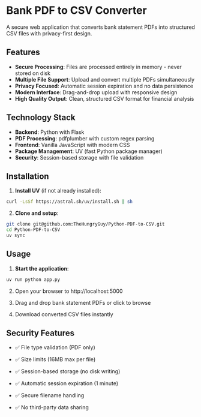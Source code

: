 # Bank PDF to CSV Converter

A secure web application that converts bank statement PDFs into structured CSV files with privacy-first design.

## Features

- **Secure Processing**: Files are processed entirely in memory - never stored on disk
- **Multiple File Support**: Upload and convert multiple PDFs simultaneously
- **Privacy Focused**: Automatic session expiration and no data persistence
- **Modern Interface**: Drag-and-drop upload with responsive design
- **High Quality Output**: Clean, structured CSV format for financial analysis

## Technology Stack

- **Backend**: Python with Flask
- **PDF Processing**: pdfplumber with custom regex parsing
- **Frontend**: Vanilla JavaScript with modern CSS
- **Package Management**: UV (fast Python package manager)
- **Security**: Session-based storage with file validation

## Installation

1. **Install UV** (if not already installed):

```bash
curl -LsSf https://astral.sh/uv/install.sh | sh
```

2. **Clone and setup**:

```bash
git clone git@github.com:TheHungryGuy/Python-PDF-to-CSV.git
cd Python-PDF-to-CSV
uv sync
```

## Usage

1. **Start the application**:

```bash
uv run python app.py
```

2. Open your browser to http://localhost:5000

3. Drag and drop bank statement PDFs or click to browse

4. Download converted CSV files instantly

## Security Features

- ✅ File type validation (PDF only)

- ✅ Size limits (16MB max per file)

- ✅ Session-based storage (no disk writing)

- ✅ Automatic session expiration (1 minute)

- ✅ Secure filename handling

- ✅ No third-party data sharing
